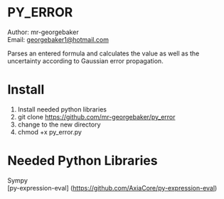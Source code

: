 PY_ERROR
========

Author: mr-georgebaker<br>
Email: georgebaker1@hotmail.com

Parses an entered formula and calculates the value as well as the uncertainty according to Gaussian error propagation.

Install
=======
1) Install needed python libraries<br>
2) git clone https://github.com/mr-georgebaker/py_error <br>
3) change to the new directory
4) chmod +x py_error.py

Needed Python Libraries
=======================

Sympy <br>
[py-expression-eval] (https://github.com/AxiaCore/py-expression-eval)
